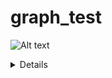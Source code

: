# graph_test

![Alt text](https://g.gravizo.com/source/custom_mark?https%3A%2F%2Fraw.githubusercontent.com%2Fbenfoley%2Fgraph_test%2Fmaster%2FREADME.md)

 <details> 
  custom_mark
  digraph G {
    f1 [label="Format 1: Elan"]
    f2 [label="Format 2: Transcriber"]
    f3 [label="Format 3: Praat"]
    conversion [shape="box", label="Conversion", fontsize="20"]
    standard   [shape="box", label="Standard format. JSON file"]
    normalise  [shape="box", label="Normalisation", fontsize="20"]
    norm_model [label="Normalisation rules"]
    pronunciation [shape="box", label="Pronunication", fontsize="20"]
    pron_model [label="Pronunciation rules"]
    kaldi      [shape="box", label="Kaldi", fontsize="20"]
    \
    f1 -> conversion
    f2 -> conversion
    f3 -> conversion
    conversion -> standard
    standard -> normalise [label="TEXT", fontcolor="green"]
    standard -> kaldi [label="AUDIO", fontcolor ="green"]
    norm_model -> normalise
    normalise -> pronunciation
    pron_model -> pronunciation
    pronunciation -> kaldi
  ;})
  custom_mark
</details>